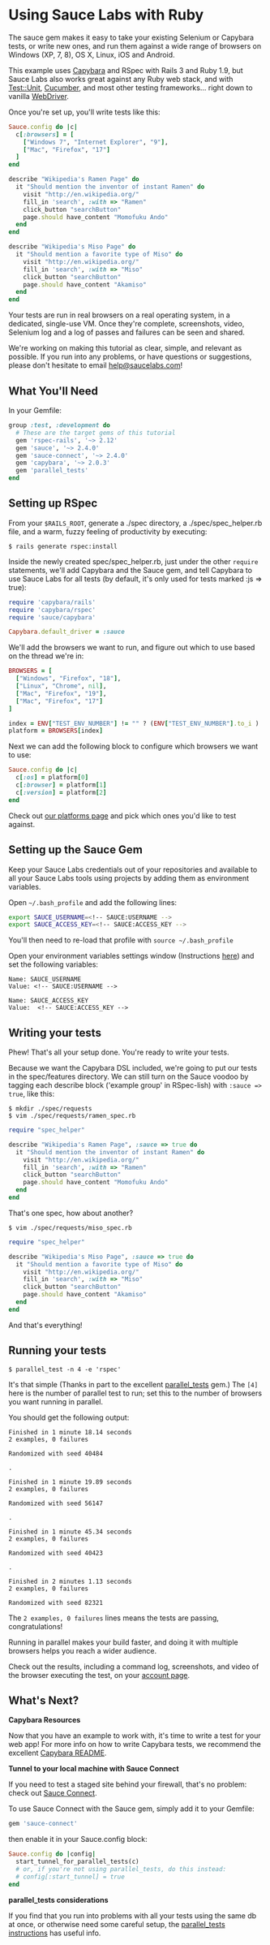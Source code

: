 Using Sauce Labs with Ruby
============

The sauce gem makes it easy to take your existing Selenium or Capybara tests, or write new ones, and run them against a wide range of browsers on Windows (XP, 7, 8), OS X, Linux, iOS and Android. 

This example uses [Capybara](http://jnicklas.github.com/capybara/) and RSpec with Rails 3 and Ruby 1.9, but Sauce Labs also works great against any Ruby web stack, and with [Test::Unit](https://saucelabs.com/docs/ondemand/getting-started/env/ruby/se2/mac), [Cucumber](https://github.com/sauce-labs/sauce_ruby/wiki/Cucumber-and-Capybara), and most other testing frameworks... right down to vanilla [WebDriver](http://code.google.com/p/selenium/wiki/RubyBindings).

Once you're set up, you'll write tests like this:

```ruby
Sauce.config do |c|
  c[:browsers] = [
    ["Windows 7", "Internet Explorer", "9"],
    ["Mac", "Firefox", "17"]
  ]
end

describe "Wikipedia's Ramen Page" do
  it "Should mention the inventor of instant Ramen" do
    visit "http://en.wikipedia.org/"
    fill_in 'search', :with => "Ramen"
    click_button "searchButton"
    page.should have_content "Momofuku Ando"
  end 
end

describe "Wikipedia's Miso Page" do
  it "Should mention a favorite type of Miso" do
    visit "http://en.wikipedia.org/"
    fill_in 'search', :with => "Miso"
    click_button "searchButton"
    page.should have_content "Akamiso"
  end 
end

```

Your tests are run in real browsers on a real operating system, in a dedicated, single-use VM.
Once they're complete, screenshots, video, Selenium log and a log of
passes and failures can be seen and shared.

We're working on making this tutorial as clear, simple, and relevant
as possible. If you run into any problems, or have questions or
suggestions, please don't hesitate to email help@saucelabs.com!

What You'll Need
----------------

In your Gemfile:

```ruby
group :test, :development do
  # These are the target gems of this tutorial
  gem 'rspec-rails', '~> 2.12'
  gem 'sauce', '~> 2.4.0'
  gem 'sauce-connect', '~> 2.4.0'
  gem 'capybara', '~> 2.0.3'
  gem 'parallel_tests'
end
```

Setting up RSpec
-----------

From your `$RAILS_ROOT`, generate a ./spec directory, a ./spec/spec_helper.rb file, and a warm, fuzzy feeling of productivity by executing:

    $ rails generate rspec:install

Inside the newly created spec/spec_helper.rb, just under the other `require` statements, we'll add Capybara and the Sauce gem, and tell Capybara to use Sauce Labs for all tests (by default, it's only used for tests marked :js => true):

```ruby
require 'capybara/rails'
require 'capybara/rspec'
require 'sauce/capybara'

Capybara.default_driver = :sauce
```

We'll add the browsers we want to run, and figure out which to use based on the thread we're in:
```ruby
BROWSERS = [
  ["Windows", "Firefox", "18"],
  ["Linux", "Chrome", nil],
  ["Mac", "Firefox", "19"],
  ["Mac", "Firefox", "17"]
]

index = ENV["TEST_ENV_NUMBER"] != "" ? (ENV["TEST_ENV_NUMBER"].to_i ) : 1
platform = BROWSERS[index]
```

Next we can add the following block to configure which browsers we want to use:

```ruby
Sauce.config do |c|
  c[:os] = platform[0]
  c[:browser] = platform[1]
  c[:version] = platform[2]
end
```

Check out [our platforms page](http://saucelabs.com/docs/platforms) and pick which ones you'd like to test against.

Setting up the Sauce Gem
-------------------------

<!-- SAUCE:LOGIN -->

Keep your Sauce Labs credentials out of your repositories and available to all your Sauce Labs tools using projects by adding them as environment variables.

<!-- SAUCE:BEGIN_PLATFORM:MAC|LINUX -->

Open `~/.bash_profile` and add the following lines:

```bash
export SAUCE_USERNAME=<!-- SAUCE:USERNAME -->
export SAUCE_ACCESS_KEY=<!-- SAUCE:ACCESS_KEY -->
```

You'll then need to re-load that profile with `source ~/.bash_profile`
<!-- SAUCE:END_PLATFORM -->
<!-- SAUCE:BEGIN_PLATFORM:WIN -->
Open your environment variables settings window (Instructions [here](http://www.itechtalk.com/thread3595.html)) and set the following variables:

    Name: SAUCE_USERNAME
    Value: <!-- SAUCE:USERNAME -->

    Name: SAUCE_ACCESS_KEY
    Value:  <!-- SAUCE:ACCESS_KEY -->
<!-- SAUCE:END_PLATFORM -->

Writing your tests
-----------------

Phew!  That's all your setup done.  You're ready to write your tests.

Because we want the Capybara DSL included, we're going to put our tests in
the spec/features directory.  We can still turn on the Sauce voodoo by
tagging each describe block ('example group' in RSpec-lish)  with `:sauce => true`, like this:

    $ mkdir ./spec/requests
    $ vim ./spec/requests/ramen_spec.rb

```ruby
require "spec_helper"

describe "Wikipedia's Ramen Page", :sauce => true do
  it "Should mention the inventor of instant Ramen" do
    visit "http://en.wikipedia.org/"
    fill_in 'search', :with => "Ramen"
    click_button "searchButton"
    page.should have_content "Momofuku Ando"
  end 
end
```
That's one spec, how about another?

    $ vim ./spec/requests/miso_spec.rb

```ruby
require "spec_helper"

describe "Wikipedia's Miso Page", :sauce => true do
  it "Should mention a favorite type of Miso" do
    visit "http://en.wikipedia.org/"
    fill_in 'search', :with => "Miso"
    click_button "searchButton"
    page.should have_content "Akamiso"
  end 
end
```

And that's everything!

Running your tests
------------------

`$ parallel_test -n 4 -e 'rspec'`

It's that simple (Thanks in part to the excellent [parallel_tests](https://github.com/grosser/parallel_tests) gem.)
The `[4]` here is the number of parallel test to run; set this to the number of browsers you want running in parallel.

You should get the following output:

    Finished in 1 minute 18.14 seconds
    2 examples, 0 failures

    Randomized with seed 40484

    .

    Finished in 1 minute 19.89 seconds
    2 examples, 0 failures

    Randomized with seed 56147
    
    .
    
    Finished in 1 minute 45.34 seconds
    2 examples, 0 failures

    Randomized with seed 40423

    .

    Finished in 2 minutes 1.13 seconds
    2 examples, 0 failures

    Randomized with seed 82321


The `2 examples, 0 failures` lines means the tests are passing, congratulations!

Running in parallel makes your build faster, and doing it with multiple browsers helps you reach a wider audience.

Check out the results, including a command log, screenshots, and video of the browser executing the test, on your [account page](https://saucelabs.com/account).

What's Next?
------------
**Capybara Resources**

Now that you have an example to work with, it's time to write a test for your web app! For more info on how to write Capybara tests, we recommend the excellent [Capybara README](https://github.com/jnicklas/capybara).

**Tunnel to your local machine with Sauce Connect**

If you need to test a staged site behind your firewall, that's no problem: check out [Sauce Connect](http://saucelabs.com/docs/connect).

To use Sauce Connect with the Sauce gem, simply add it to your Gemfile:

```ruby
gem 'sauce-connect'
```

then enable it in your Sauce.config block:

```ruby
Sauce.config do |config|
  start_tunnel_for_parallel_tests(c)
  # or, if you're not using parallel_tests, do this instead:
  # config[:start_tunnel] = true
end
```

**parallel_tests considerations**

If you find that you run into problems with all your tests using the same db at once, or otherwise need some careful setup, the 
[parallel_tests instructions](https://github.com/grosser/parallel_tests)
has useful info.

<!-- SAUCE:INCLUDE:get-support -->
